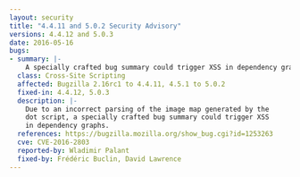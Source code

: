 ```yaml
---
layout: security
title: "4.4.11 and 5.0.2 Security Advisory"
versions: 4.4.12 and 5.0.3
date: 2016-05-16
bugs:
- summary: |-
    A specially crafted bug summary could trigger XSS in dependency graphs.
  class: Cross-Site Scripting
  affected: Bugzilla 2.16rc1 to 4.4.11, 4.5.1 to 5.0.2
  fixed-in: 4.4.12, 5.0.3
  description: |-
    Due to an incorrect parsing of the image map generated by the
    dot script, a specially crafted bug summary could trigger XSS
    in dependency graphs.
  references: https://bugzilla.mozilla.org/show_bug.cgi?id=1253263
  cve: CVE-2016-2803
  reported-by: Wladimir Palant
  fixed-by: Frédéric Buclin, David Lawrence
---
```

